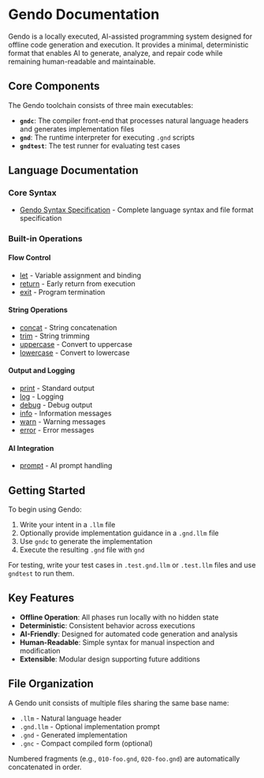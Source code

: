 # Gendo Documentation

Gendo is a locally executed, AI-assisted programming system designed for offline code generation and execution. It provides a minimal, deterministic format that enables AI to generate, analyze, and repair code while remaining human-readable and maintainable.

## Core Components

The Gendo toolchain consists of three main executables:

- **`gndc`**: The compiler front-end that processes natural language headers and generates implementation files
- **`gnd`**: The runtime interpreter for executing `.gnd` scripts
- **`gndtest`**: The test runner for evaluating test cases

## Language Documentation

### Core Syntax
- [Gendo Syntax Specification](gnd-syntax.md) - Complete language syntax and file format specification

### Built-in Operations

#### Flow Control
- [let](let-syntax.md) - Variable assignment and binding
- [return](return-syntax.md) - Early return from execution
- [exit](exit-syntax.md) - Program termination

#### String Operations
- [concat](concat-syntax.md) - String concatenation
- [trim](trim-syntax.md) - String trimming
- [uppercase](uppercase-syntax.md) - Convert to uppercase
- [lowercase](lowercase-syntax.md) - Convert to lowercase

#### Output and Logging
- [print](print-syntax.md) - Standard output
- [log](log-syntax.md) - Logging
- [debug](debug-syntax.md) - Debug output
- [info](info-syntax.md) - Information messages
- [warn](warn-syntax.md) - Warning messages
- [error](error-syntax.md) - Error messages

#### AI Integration
- [prompt](prompt-syntax.md) - AI prompt handling

## Getting Started

To begin using Gendo:

1. Write your intent in a `.llm` file
2. Optionally provide implementation guidance in a `.gnd.llm` file
3. Use `gndc` to generate the implementation
4. Execute the resulting `.gnd` file with `gnd`

For testing, write your test cases in `.test.gnd.llm` or `.test.llm` files and use `gndtest` to run them.

## Key Features

- **Offline Operation**: All phases run locally with no hidden state
- **Deterministic**: Consistent behavior across executions
- **AI-Friendly**: Designed for automated code generation and analysis
- **Human-Readable**: Simple syntax for manual inspection and modification
- **Extensible**: Modular design supporting future additions

## File Organization

A Gendo unit consists of multiple files sharing the same base name:
- `.llm` - Natural language header
- `.gnd.llm` - Optional implementation prompt
- `.gnd` - Generated implementation
- `.gnc` - Compact compiled form (optional)

Numbered fragments (e.g., `010-foo.gnd`, `020-foo.gnd`) are automatically concatenated in order.
